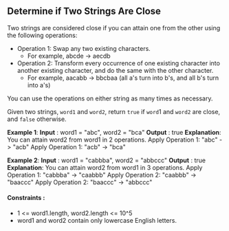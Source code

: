 ## Determine if Two Strings Are Close

Two strings are considered close if you can attain one from the other using the following operations:

- Operation 1: Swap any two existing characters.
    - For example, abcde -> aecdb
- Operation 2: Transform every occurrence of one existing character into another existing character, and do the same with the other character.
    - For example, aacabb -> bbcbaa (all a's turn into b's, and all b's turn into a's)

You can use the operations on either string as many times as necessary.

Given two strings, `word1` and `word2`, return `true` if `word`1 and `word2` are close, and `false` otherwise.

**Example 1**:
**Input** : word1 = "abc", word2 = "bca"
**Output** : true
**Explanation**: You can attain word2 from word1 in 2 operations.
    Apply Operation 1: "abc" -> "acb"
    Apply Operation 1: "acb" -> "bca"


**Example 2**:
**Input** : word1 = "cabbba", word2 = "abbccc"
**Output** : true
**Explanation**: You can attain word2 from word1 in 3 operations.
    Apply Operation 1: "cabbba" -> "caabbb"
    Apply Operation 2: "caabbb" -> "baaccc"
    Apply Operation 2: "baaccc" -> "abbccc"

#### Constraints :

- 1 <= word1.length, word2.length <= 10^5
- word1 and word2 contain only lowercase English letters.
